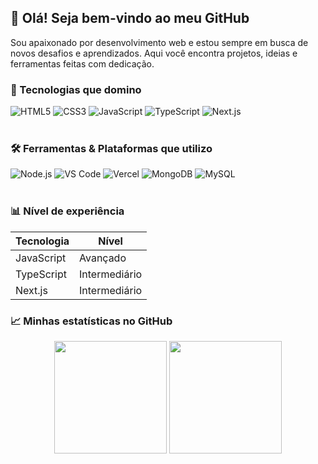 
## 👋 Olá! Seja bem-vindo ao meu GitHub

Sou apaixonado por desenvolvimento web e estou sempre em busca de novos desafios e aprendizados. Aqui você encontra projetos, ideias e ferramentas feitas com dedicação.

### 🚀 Tecnologias que domino

<div style="display: inline_block">
  <img alt="HTML5" src="https://img.shields.io/badge/HTML5-E34F26?style=for-the-badge&logo=html5&logoColor=white" />
  <img alt="CSS3" src="https://img.shields.io/badge/CSS3-1572B6?style=for-the-badge&logo=css3&logoColor=white" />
  <img alt="JavaScript" src="https://img.shields.io/badge/JavaScript-F7DF1E?style=for-the-badge&logo=javascript&logoColor=black" />
  <img alt="TypeScript" src="https://img.shields.io/badge/TypeScript-007ACC?style=for-the-badge&logo=typescript&logoColor=white" />
  <img alt="Next.js" src="https://img.shields.io/badge/Next.js-000000?style=for-the-badge&logo=next.js&logoColor=white" />
</div><br/>

### 🛠️ Ferramentas & Plataformas que utilizo

<div style="display: inline_block">
  <img alt="Node.js" src="https://img.shields.io/badge/Node.js-43853D?style=for-the-badge&logo=node.js&logoColor=white" />
  <img alt="VS Code" src="https://img.shields.io/badge/VS_Code-0078D4?style=for-the-badge&logo=visual%20studio%20code&logoColor=white" />
  <img alt="Vercel" src="https://img.shields.io/badge/Vercel-000000?style=for-the-badge&logo=vercel&logoColor=white" />
  <img alt="MongoDB" src="https://img.shields.io/badge/MongoDB-4EA94B?style=for-the-badge&logo=mongodb&logoColor=white" />
  <img alt="MySQL" src="https://img.shields.io/badge/MySQL-005C84?style=for-the-badge&logo=mysql&logoColor=white" />
</div><br/>

### 📊 Nível de experiência

| Tecnologia | Nível         |
| ---------- | ------------- |
| JavaScript | Avançado      |
| TypeScript | Intermediário |
| Next.js    | Intermediário |

### 📈 Minhas estatísticas no GitHub

<div align="center">
  <img height="180em" src="https://github-readme-stats.vercel.app/api?username=091x1st&show_icons=true&theme=dark&include_all_commits=true&count_private=true"/>
  <img height="180em" src="https://github-readme-stats.vercel.app/api/top-langs/?username=091x1st&layout=compact&langs_count=7&theme=dark"/>
</div>

